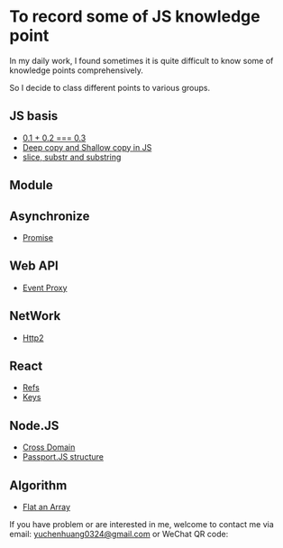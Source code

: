 # To record some of JS knowledge point

In my daily work, I found sometimes it is quite difficult to know some of knowledge points comprehensively.

So I decide to class different points to various groups.

## JS basis

* [0.1 + 0.2 === 0.3](/js_basis/epsilon.md)
* [Deep copy and Shallow copy in JS](/js_basis/object_copy.md)
* [slice, substr and substring](/js_basis/string_process.md)

## Module

## Asynchronize

* [Promise](/asynchronize/promise.md)

## Web API

* [Event Proxy](/web_api/events_proxy.md)

## NetWork

* [Http2](/network/http2.md)


## React

* [Refs](/react/refs.md)
* [Keys](/react/keys.md)

## Node.JS

* [Cross Domain](/nodejs/cross_domain.md)
* [Passport.JS structure](/nodejs/passport.md)

## Algorithm

* [Flat an Array](/algorithm/flat_array.md)

If you have problem or are interested in me, welcome to contact me via email: yuchenhuang0324@gmail.com or WeChat QR code:



